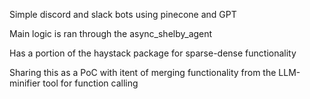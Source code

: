 Simple discord and slack bots using pinecone and GPT

Main logic is ran through the async_shelby_agent 

Has a portion of the haystack package for sparse-dense functionality

Sharing this as a PoC with itent of merging functionality from the LLM-minifier tool for function calling